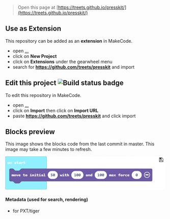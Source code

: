 
> Open this page at [https://treets.github.io/presskit/](https://treets.github.io/presskit/)

## Use as Extension

This repository can be added as an **extension** in MakeCode.

* open [...](...)
* click on **New Project**
* click on **Extensions** under the gearwheel menu
* search for **https://github.com/treets/presskit** and import

## Edit this project ![Build status badge](https://github.com/treets/presskit/workflows/MakeCode/badge.svg)

To edit this repository in MakeCode.

* open [...](...)
* click on **Import** then click on **Import URL**
* paste **https://github.com/treets/presskit** and click import

## Blocks preview

This image shows the blocks code from the last commit in master.
This image may take a few minutes to refresh.

![A rendered view of the blocks](https://github.com/treets/presskit/raw/master/.github/makecode/blocks.png)

#### Metadata (used for search, rendering)

* for PXT/tiger
<script src="https://makecode.com/gh-pages-embed.js"></script><script>makeCodeRender("{{ site.makecode.home_url }}", "{{ site.github.owner_name }}/{{ site.github.repository_name }}");</script>
